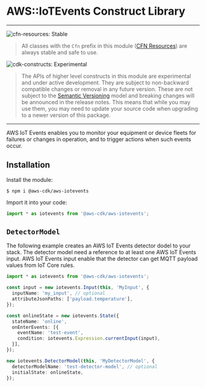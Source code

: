 # AWS::IoTEvents Construct Library

<!--BEGIN STABILITY BANNER-->

---

![cfn-resources: Stable](https://img.shields.io/badge/cfn--resources-stable-success.svg?style=for-the-badge)

> All classes with the `Cfn` prefix in this module ([CFN Resources]) are always stable and safe to use.
>
> [CFN Resources]: https://docs.aws.amazon.com/cdk/latest/guide/constructs.html#constructs_lib

![cdk-constructs: Experimental](https://img.shields.io/badge/cdk--constructs-experimental-important.svg?style=for-the-badge)

> The APIs of higher level constructs in this module are experimental and under active development.
> They are subject to non-backward compatible changes or removal in any future version. These are
> not subject to the [Semantic Versioning](https://semver.org/) model and breaking changes will be
> announced in the release notes. This means that while you may use them, you may need to update
> your source code when upgrading to a newer version of this package.

---

<!--END STABILITY BANNER-->

AWS IoT Events enables you to monitor your equipment or device fleets for
failures or changes in operation, and to trigger actions when such events
occur. 

## Installation

Install the module:

```console
$ npm i @aws-cdk/aws-iotevents
```

Import it into your code:

```ts nofixture
import * as iotevents from '@aws-cdk/aws-iotevents';
```

## `DetectorModel`

The following example creates an AWS IoT Events detector dodel to your stack.
The detector model need a reference to at least one AWS IoT Events input.
AWS IoT Events input enable that the detector can get MQTT payload values from IoT Core rules.

```ts
import * as iotevents from '@aws-cdk/aws-iotevents';

const input = new iotevents.Input(this, 'MyInput', {
  inputName: 'my_input', // optional
  attributeJsonPaths: ['payload.temperature'],
});

const onlineState = new iotevents.State({
  stateName: 'online',
  onEnterEvents: [{
    eventName: 'test-event',
    condition: iotevents.Expression.currentInput(input),
  }],
});

new iotevents.DetectorModel(this, 'MyDetectorModel', {
  detectorModelName: 'test-detector-model', // optional
  initialState: onlineState,
});
```
